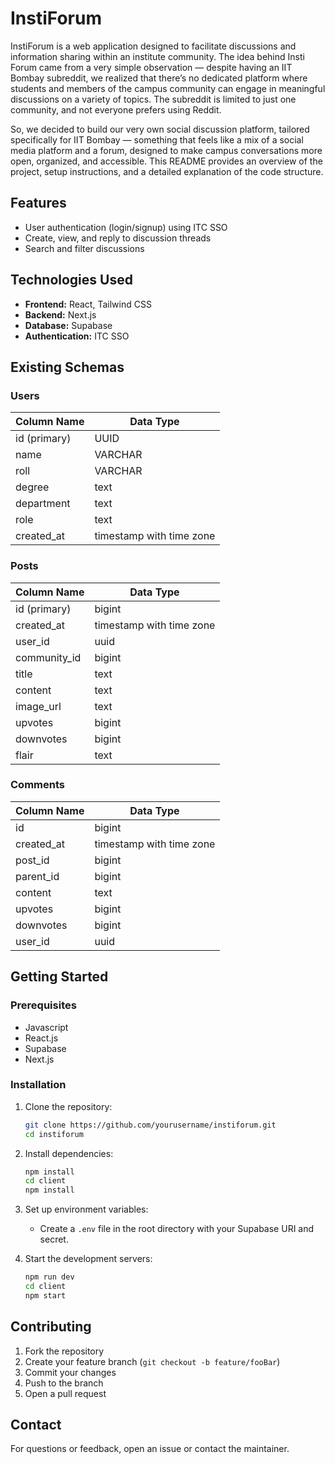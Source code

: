 # InstiForum

InstiForum is a web application designed to facilitate discussions and information sharing within an institute community.
The idea behind Insti Forum came from a very simple observation — despite having an IIT Bombay subreddit, we realized that there’s no dedicated platform where students and members of the campus community can engage in meaningful discussions on a variety of topics. The subreddit is limited to just one community, and not everyone prefers using Reddit.

So, we decided to build our very own social discussion platform, tailored specifically for IIT Bombay — something that feels like a mix of a social media platform and a forum, designed to make campus conversations more open, organized, and accessible.
This README provides an overview of the project, setup instructions, and a detailed explanation of the code structure.

## Features

- User authentication (login/signup) using ITC SSO
- Create, view, and reply to discussion threads
- Search and filter discussions

## Technologies Used

- **Frontend:** React, Tailwind CSS
- **Backend:** Next.js
- **Database:** Supabase
- **Authentication:** ITC SSO

## Existing Schemas
### Users
| Column Name | Data Type     |
|-------------|--------------|
| id (primary)| UUID                        |
| name        | VARCHAR                     |
| roll        | VARCHAR                     |
| degree      | text                        |
| department  | text                        |
| role        | text                        |
| created_at  | timestamp with time zone    |

### Posts

| Column Name   | Data Type                  |
|---------------|---------------------------|
| id (primary)  | bigint                    |
| created_at    | timestamp with time zone  |
| user_id       | uuid                       |
| community_id  | bigint                     |
| title         | text                       |
| content       | text                       |
| image_url     | text                       |
| upvotes       | bigint                     |
| downvotes     | bigint                     |
| flair         | text                       |

### Comments
| Column Name  | Data Type                  |
|--------------|---------------------------|
| id           | bigint                    |
| created_at   | timestamp with time zone  |
| post_id      | bigint                    |
| parent_id    | bigint                    |
| content      | text                      |
| upvotes      | bigint                    |
| downvotes    | bigint                    |
| user_id      | uuid                      |


## Getting Started

### Prerequisites

- Javascript
- React.js
- Supabase
- Next.js

### Installation

1. Clone the repository:
    ```bash
    git clone https://github.com/yourusername/instiforum.git
    cd instiforum
    ```
2. Install dependencies:
    ```bash
    npm install
    cd client
    npm install
    ```
3. Set up environment variables:
    - Create a `.env` file in the root directory with your Supabase URI and secret.

4. Start the development servers:
    ```bash
    npm run dev
    cd client
    npm start
    ```
## Contributing

1. Fork the repository
2. Create your feature branch (`git checkout -b feature/fooBar`)
3. Commit your changes
4. Push to the branch
5. Open a pull request

## Contact

For questions or feedback, open an issue or contact the maintainer.
